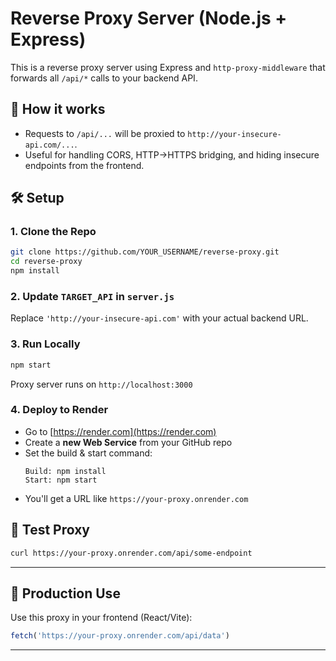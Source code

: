 # Reverse Proxy Server (Node.js + Express)

This is a reverse proxy server using Express and `http-proxy-middleware` that forwards all `/api/*` calls to your backend API.

## 🧩 How it works

- Requests to `/api/...` will be proxied to `http://your-insecure-api.com/...`.
- Useful for handling CORS, HTTP→HTTPS bridging, and hiding insecure endpoints from the frontend.

## 🛠️ Setup

### 1. Clone the Repo

```bash
git clone https://github.com/YOUR_USERNAME/reverse-proxy.git
cd reverse-proxy
npm install
```

### 2. Update `TARGET_API` in `server.js`

Replace `'http://your-insecure-api.com'` with your actual backend URL.

### 3. Run Locally

```bash
npm start
```

Proxy server runs on `http://localhost:3000`

### 4. Deploy to Render

- Go to [https://render.com](https://render.com)
- Create a **new Web Service** from your GitHub repo
- Set the build & start command:
  ```
  Build: npm install
  Start: npm start
  ```
- You'll get a URL like `https://your-proxy.onrender.com`

## 🧪 Test Proxy

```bash
curl https://your-proxy.onrender.com/api/some-endpoint
```

---

## 🔐 Production Use

Use this proxy in your frontend (React/Vite):

```js
fetch('https://your-proxy.onrender.com/api/data')
```

---

